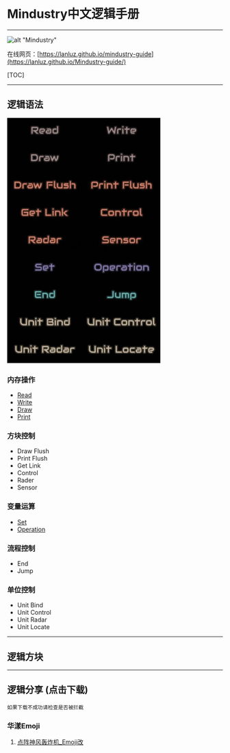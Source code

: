 # Mindustry中文逻辑手册

---

![alt "Mindustry"](https://gimg2.baidu.com/image_search/src=http%3A%2F%2Fimg.itch.zone%2FaW1hZ2UvMTQwMTY5LzEwNzQ0NTQuZ2lm%2F347x500%2FqGIeKw.gif&refer=http%3A%2F%2Fimg.itch.zone&app=2002&size=f9999,10000&q=a80&n=0&g=0n&fmt=jpeg?sec=1620641379&t=a980a6fb412cf5c1ee929eebd2183b34)

在线网页：[https://lanluz.github.io/mindustry-guide](https://lanluz.github.io/Mindustry-guide/)

[TOC]

---

## 逻辑语法

![alt "menu"](/img/logic-menu.png)

### 内存操作

- [Read](https://lanluz.github.io/Mindustry-guide/read.md)
- [Write](https://lanluz.github.io/Mindustry-guide/write.md)
- [Draw](https://lanluz.github.io/Mindustry-guide/draw.md)
- [Print](https://lanluz.github.io/Mindustry-guide/print.md)

### 方块控制

- Draw Flush
- Print Flush
- Get Link
- Control
- Rader
- Sensor

### 变量运算

- [Set](https://lanluz.github.io/Mindustry-guide/set.md)
- [Operation](https://lanluz.github.io/Mindustry-guide/operation.md)

### 流程控制

- End
- Jump

### 单位控制

- Unit Bind
- Unit Control
- Unit Radar
- Unit Locate

---

## 逻辑方块

---

## 逻辑分享 (点击下载)

    如果下载不成功请检查是否被拦截

### 华漾Emoji

1. [点阵神风轰炸机_Emoji改](https://github.com/LanluZ/Mindustry-guide/blob/main/Player-Share/%E5%8D%8E%E6%BC%BEEmoji/%E7%82%B9%E9%98%B5%E7%A5%9E%E9%A3%8E%E8%BD%B0%E7%82%B8%E6%9C%BA_Emoji%E6%94%B9.msch?raw=true)


